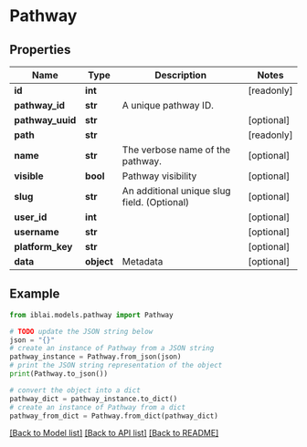 # Pathway


## Properties

Name | Type | Description | Notes
------------ | ------------- | ------------- | -------------
**id** | **int** |  | [readonly] 
**pathway_id** | **str** | A unique pathway ID. | 
**pathway_uuid** | **str** |  | [optional] 
**path** | **str** |  | [readonly] 
**name** | **str** | The verbose name of the pathway. | [optional] 
**visible** | **bool** | Pathway visibility | [optional] 
**slug** | **str** | An additional unique slug field. (Optional) | [optional] 
**user_id** | **int** |  | [optional] 
**username** | **str** |  | [optional] 
**platform_key** | **str** |  | [optional] 
**data** | **object** | Metadata | [optional] 

## Example

```python
from iblai.models.pathway import Pathway

# TODO update the JSON string below
json = "{}"
# create an instance of Pathway from a JSON string
pathway_instance = Pathway.from_json(json)
# print the JSON string representation of the object
print(Pathway.to_json())

# convert the object into a dict
pathway_dict = pathway_instance.to_dict()
# create an instance of Pathway from a dict
pathway_from_dict = Pathway.from_dict(pathway_dict)
```
[[Back to Model list]](../README.md#documentation-for-models) [[Back to API list]](../README.md#documentation-for-api-endpoints) [[Back to README]](../README.md)


